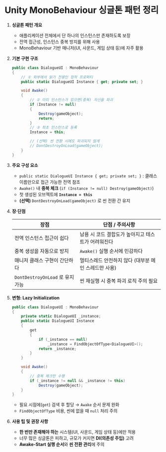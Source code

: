# Unity MonoBehaviour 싱글톤 패턴 정리

1. **싱글톤 패턴 개요**
   - 애플리케이션 전체에서 단 하나의 인스턴스만 존재하도록 보장
   - 전역 접근성, 인스턴스 중복 방지를 위해 사용
   - MonoBehaviour 기반 매니저(UI, 사운드, 게임 상태 등)에 자주 활용

2. **기본 구현 구조**
   ```csharp
   public class DialogueUI : MonoBehaviour
   {
       // ① 외부에서 읽기 전용인 정적 프로퍼티
       public static DialogueUI Instance { get; private set; }

       void Awake()
       {
           // ② 이미 인스턴스가 있으면(중복) 자신을 파괴
           if (Instance != null)
           {
               Destroy(gameObject);
               return;
           }
           // ③ 최초 인스턴스로 등록
           Instance = this;

           // (선택) 씬 전환 시에도 파괴되지 않게
           // DontDestroyOnLoad(gameObject);
       }
   }
   ```

3. **주요 구성 요소**
   - `public static DialogueUI Instance { get; private set; }`
     : 클래스 이름만으로 접근 가능한 전역 참조
   - `Awake()` 내 **중복 체크** (`if (Instance != null) Destroy(gameObject)`)
   - 첫 생성된 오브젝트에 **`Instance = this`**
   - **(선택)** `DontDestroyOnLoad(gameObject)` 로 씬 전환 간 유지

4. **장·단점**

   | 장점                            | 단점 / 주의사항                                 |
   |-------------------------------|---------------------------------------------|
   | 전역 인스턴스 접근이 쉽다            | 남용 시 코드 결합도가 높아지고 테스트가 어려워진다   |
   | 중복 생성을 자동으로 방지           | `Awake()` 실행 순서에 민감하다                   |
   | 매니저 클래스 구현이 간단하다         | 멀티스레드 안전하지 않다 (대부분 메인 스레드만 사용) |
   | `DontDestroyOnLoad` 로 유지 가능  | 씬 재실행 시 중복 파괴 로직 주의 필요             |

5. **변형: Lazy Initialization**
   ```csharp
   public class DialogueUI : MonoBehaviour
   {
       private static DialogueUI _instance;
       public static DialogueUI Instance
       {
           get
           {
               if (_instance == null)
                   _instance = FindObjectOfType<DialogueUI>();
               return _instance;
           }
       }

       void Awake()
       {
           // 중복 체크만 수행
           if (_instance != null && _instance != this)
               Destroy(gameObject);
       }
   }
   ```
   - 필요 시점에(`get`) 검색 후 할당 → `Awake` 순서 문제 완화
   - `FindObjectOfType` 비용, 씬에 없을 때 `null` 처리 주의

6. **사용 팁 및 권장 사항**
   - **한 번만 존재해야 하는** 시스템(UI, 사운드, 게임 상태 등)에만 적용
   - 너무 많은 싱글톤은 피하고, 규모가 커지면 **DI(의존성 주입)** 고려
   - **Awake-Start 실행 순서**와 **씬 전환 관리**에 주의
